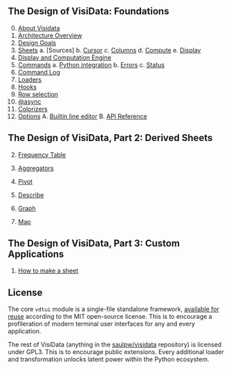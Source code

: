 ## The Design of VisiData: Foundations

0. [About Visidata](/about)
1. [Architecture Overview](/design/overview)
2. [Design Goals](/design/goals)
3. [Sheets](/design/sheets)
  a. [Sources]
  b. [Cursor]()
  c. [Columns]()
  d. [Compute]()
  e. [Display]()
4. [Display and Computation Engine](/design/engine)
4. [Commands](/design/commands)
  a. [Python integration](/design/commands#python)
  b. [Errors](/design/commands#errors)
  c. [Status](/design/commands#status)
5. [Command Log](/design/commandlog)
6. [Loaders](/design/loaders)
7. [Hooks](/design/hooks)
8. [Row selection](/design/selected)
9. [@async](/design/async)
10. [Colorizers](/design/color)
11. [Options](/design/options)
A. [Builtin line editor](/design/editor)
B. [API Reference](/design/api)

## The Design of VisiData, Part 2: Derived Sheets

2. [Frequency Table]()
3. [Aggregators](/design/aggregators)
4. [Pivot]()
5. [Describe]()

5. [Graph]()
6. [Map](/design/)

## The Design of VisiData, Part 3: Custom Applications

1. [How to make a sheet](/howto/sheet)

## License

The core `vdtui` module is a single-file standalone framework, [available for reuse](/design/vdtui) according to the MIT open-source license.
This is to encourage a profileration of modern terminal user interfaces for any and every application.

The rest of VisiData (anything in the [saulpw/visidata](http://github.com/saulpw/visidata) repository) is licensed under GPL3.
This is to encourage public extensions.
Every additional loader and transformation unlocks latent power within the Python ecosystem.
